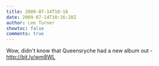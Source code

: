 ```yaml
---
title: 2009-07-14T10-16
date: 2009-07-14T10:16:28Z
author: Lee Turner
showtoc: false
comments: true
---
```


Wow, didn't know that Queensryche had a new album out - http://bit.ly/wm8WL

